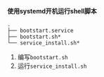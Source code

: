 **使用systemd开机运行shell脚本**
```
.
├── bootstart.service
├── bootstart.sh*
└── service_install.sh*
```
1. 编写`bootstart.sh`
2. 运行`service_install.sh`